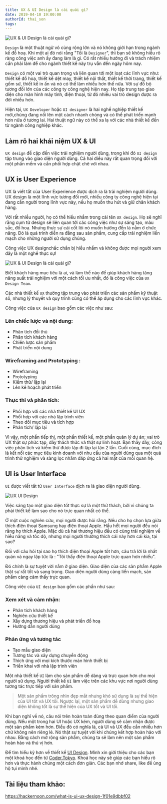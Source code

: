 ```yaml
---
title: UX & UI Design là cái quái gì?
date: 2019-04-10 19:00:00
authorId: thai_son
tags:
---
```

![UX & UI Design là cái quái gì? ](https://res.cloudinary.com/djeghcumw/image/upload/v1554879164/blog/1_jLVXe_6GI0MuXdn0yRInGA_1.jpg)

`Design` là một thuật ngữ vô cùng rộng lớn và nó không giới hạn trong ngành kế đồ hoạ. Khi một ai đó nói rằng "Tôi là `Designer`", thì bạn sẽ không hiểu rõ ràng công việc anh ấy đang làm là gì.  Có rất nhiều hướng đi và trách nhiệm cần phải làm để cho ngành thiết kế này trụ vẫn đến ngày hôm nay.

<!-- more -->

`Design` có một vai trò quan trọng và liên quan tới một loạt các lĩnh vực như: thiết kế đồ hoạ, thiết kế dệt may, thiết kế nội thất, thiết kế thời trang, thiết kế gốm sứ, thiết kế in ấn và nó có thể làm nhiều hơn thế nữa. Với sự đổ bộ tương đối lớn của các công ty công nghệ hiện nay. Họ tập trung tạo giao diện cho màn hình máy tính, điện thoại, từ đó nhiều vai trò design được ra đời nhiều hơn.

Hiện tại, `UX Developer` hoặc `UI designer` là hai nghề nghiệp thiết kế mới,chúng đang nổi lên một cách nhanh chóng và có thể phát triển mạnh hơn nữa ở tương lai. Hai thuật ngữ này có thể xa lạ với các nhà thiết kế đến từ ngành công nghiệp khác.

## Làm rõ hai khái niệm UX & UI

`UX design` đề cập đến việc trải nghiệm người dùng, trong khi đó `UI design` tập trung vào giao diện người dùng. Cả hai điều này rất quan trọng đối với một phần mềm và cần phối hợp chặt chẽ với nhau. 

## UX is User Experience

UX là viết tắt của User Experience được dịch ra là trải nghiệm người dùng. UX design là một lĩnh vực tương đối mới, nhiều công ty công nghệ hiện tại đang cần người trong lĩnh vực này, nếu họ muốn thu hút và giữ chân khách hàng.

Với rất nhiều người, họ có thể hiểu nhầm trong cái tên `UX design`. Họ sẽ nghĩ rằng cụm từ design sẽ liên quan tới các công việc như sự sáng tạo, màu sắc, đồ hoạ. Nhưng thực sự cái cốt lõi nó muốn hướng đến là nằm ở chức năng. Đó là quá trình diễn ra đằng sau sản phẩm, cung cấp trải nghiệm liền mạch cho những người sử dụng chúng.

Công việc UX designchắc chắn bị hiểu nhầm và không được mọi người xem đây là một nghề thực sự!

![UX & UI Design là cái quái gì? ](https://res.cloudinary.com/djeghcumw/image/upload/v1554876138/blog/UX%20UI%20DESIGN.jpg)

Biết khách hàng mục tiêu là ai, và làm thể nào để giúp khách hàng tăng năng suất trải nghiệm với một cách tối ưu nhất, đó là công việc của `UX Design Team`. 

Các nhà thiết kế `UX` thường tập trung vào phát triển các sản phẩm kỹ thuật số, nhưng lý thuyết và quy trình cũng có thể áp dụng cho các lĩnh vực khác.

Công việc của `UX design` bao gồm các việc như sau:

### Lên chiếc lược và nội dung:

* Phân tích đối thủ
* Phân tích khách hàng
* Chiến lược sản phẩm
* Phát triển nội dung

### Wireframing and Prototyping :

*   Wireframing
*   Prototyping
*   Kiểm thử/ lặp lại
*   Lên kế hoạch phát triển

### Thực thi và phân tích:

*   Phối hợp với các nhà thiết kế UI UX
*   Phối hợp với các nhà lập trình viên
*   Theo dõi mục tiêu và tích hợp
*   Phân tích/ lặp lại

Vì vậy, một phần tiếp thị, một phần thiết kế, một phần quản lý dự án; vai trò UX thật sự phức tạp, đầy thách thức và thật sự linh hoạt. Bạn thấy đấy, công việc phân tích và kiểm thử được lặp đi lặp lại tận 2 lần. Cuối cùng, mục đích là kết nối các mục tiêu kinh doanh với nhu cầu của người dùng qua một quá trình thử nghiệm và sàng lọc nhằm đáp ứng cả hai mặt của mối quan hệ.

## UI is User Interface

`UI` được viết tắt từ `User Interface` dịch ra là giao diện người dùng.

![UX UI Design](https://res.cloudinary.com/djeghcumw/image/upload/v1554708744/blog/UX-UI%20desgin.jpg)

Việc sáng tạo một giao diện tốt thực sự là một thử thách, bởi vì chúng ta phải thiết kế làm sao cho nó trực quan nhất có thể.

Ở một cuộc nghiên cứu, mọi người được hỏi rằng. Nếu cho họ chọn lựa giữa thích điện thoại Samsung hay điện thoại Apple. Hầu hết mọi người đều nói rằng họ thích Apple. Mặc dù cả hai thương hiệu đều có cùng trải nghiệm về hiểu năng và tốc độ, nhưng mọi người thường thích cái này hơn cái kia, tại sao?

Đối với câu hỏi tại sao họ thích điện thoại Apple tốt hơn, câu trả lời là nhất quán và ngay lập tức là : "Tôi thấy điện thoại Apple trực quan hơn nhiều".

Đó chính là sự tuyệt vời nằm ở giao diện. Giao diện của các sản phẩm Apple thật sự rất tốt và sang trọng. Giao diện người dùng càng liền mạch, sản phẩm càng cảm thấy trực quan.

Công việc của `UI design` bao gồm các phần như sau:

### Xem xét và cảm nhận:

*   Phân tích khách hàng
*   Nghiên cứu thiết kế
*   Xây dựng thương hiệu và phát triển đồ hoạ
*   Hướng dẫn người dùng

### Phản ứng và tương tác

*   Tạo mẫu giao diện
*   Tương tác và xây dựng chuyển động
*   Thích ứng với mọi kích thước màn hình thiết bị
*   Triển khai với nhà lập trình viên

Một nhà thiết kế `UI` làm cho sản phẩm dễ dàng và trực quan hơn cho mọi người sử dụng. Người thiết kế `UI` làm việc trên các khu vực nơi người dùng tương tác trực tiếp với sản phẩm.  

> Một sản phẩm trông nhìn đẹp mắt nhưng khó sử dụng là sự thể hiện của UI tốt và UX tồi. Ngược lại, một sản phẩm dễ dùng nhưng giao diện không tốt là sự thể hiện của UX tốt và UI tồi.

Khi bạn nghĩ về nó, câu nói trên hoàn toàn đúng theo quan điểm của người dùng. Nếu một trong hai UI hoặc UX kém, người dùng sẽ cảm nhận được một sản phẩm kém hơn. Điều đó có nghĩa là, cả UI và UX đều cần nhiều hơn chứ không nên riêng lẻ. Nó thật sự tuyệt vời khi chúng kết hợp hoàn hảo với nhau. Bằng cách mở rộng sản phẩm, chúng ta sẽ làm nên một sản phẩm hoàn hảo và thú vị hơn.

Để tìm hiểu kỹ hơn về thiết kế [UI Design](https://www.youtube.com/playlist?list=PLkY6Xj8Sg8-sXiG2d0OVT51dU5ifqoV-e). Mình xin giới thiệu cho các bạn một khoá học đến từ [Coder.Tokyo](https://coders.tokyo/). Khoá học này sẽ giúp các bạn hiểu rõ hơn và thực hành chúng một cách đơn giản. Các bạn nhớ share, like để ủng hộ tụi mình nhé.

## Tài liệu tham khảo: 

https://hackernoon.com/what-is-ui-ux-design-1f01e9dbbf02